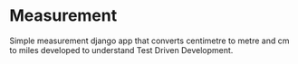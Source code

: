 # Measurement
Simple measurement django app that converts centimetre to metre and cm to miles developed to understand Test Driven Development.
